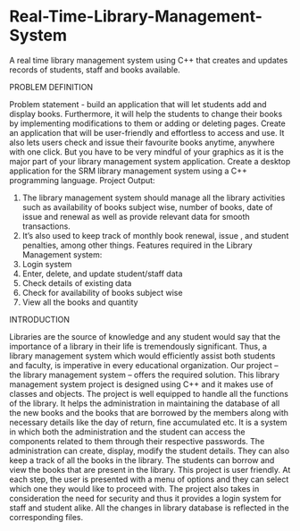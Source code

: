 # Real-Time-Library-Management-System
A real time library management system using C++ that creates and updates records of students, staff and books available. 

PROBLEM DEFINITION

Problem statement - build an application that will let students add and display books. Furthermore, it will help the students to change their books by implementing modifications to them or adding or deleting pages. Create an application that will be user-friendly and effortless to access and use. It also lets users check and issue their favourite books anytime, anywhere with one click. But you have to be very mindful of your graphics as it is the major part of your library management system application. Create a desktop application for the SRM library management system using a C++ programming language.
Project Output:
1. The library management system should manage all the library activities such as availability of books subject wise, number of books, date of issue and renewal as well as provide relevant data for smooth transactions.
2. It’s also used to keep track of monthly book renewal, issue , and student penalties, among other things.
Features required in the Library Management system:
1. Login system
2. Enter, delete, and update student/staff data
3. Check details of existing data
4. Check for availability of books subject wise
5. View all the books and quantity


INTRODUCTION

Libraries are the source of knowledge and any student would say that the importance of a library in their life is tremendously significant. Thus, a library management system which would efficiently assist both students and faculty, is imperative in every educational organization.
Our project – the library management system – offers the required solution. This library management system project is designed using C++ and it makes use of classes and objects. The project is well equipped to handle all the functions of the library. It helps the administration in maintaining the database of all the new books and the books that are borrowed by the members along with necessary details like the day of return, fine accumulated etc. It is a system in which both the administration and the student can access the components related to them through their respective passwords. The administration can create, display, modify the student details. They can also keep a track of all the books in the library. The students can borrow and view the books that are present in the library.
This project is user friendly. At each step, the user is presented with a menu of options and they can select which one they would like to proceed with. The project also takes in consideration the need for security and thus it provides a login system for staff and student alike. All the changes in library database is reflected in the corresponding files. 

